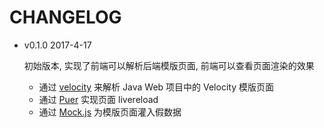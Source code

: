 # CHANGELOG

* v0.1.0 2017-4-17

  初始版本, 实现了前端可以解析后端模版页面, 前端可以查看页面渲染的效果

  * 通过 [velocity](https://github.com/fool2fish/velocity) 来解析 Java Web 项目中的 Velocity 模版页面
  * 通过 [Puer](https://github.com/leeluolee/puer) 实现页面 livereload
  * 通过 [Mock.js](https://github.com/nuysoft/Mock) 为模版页面灌入假数据
